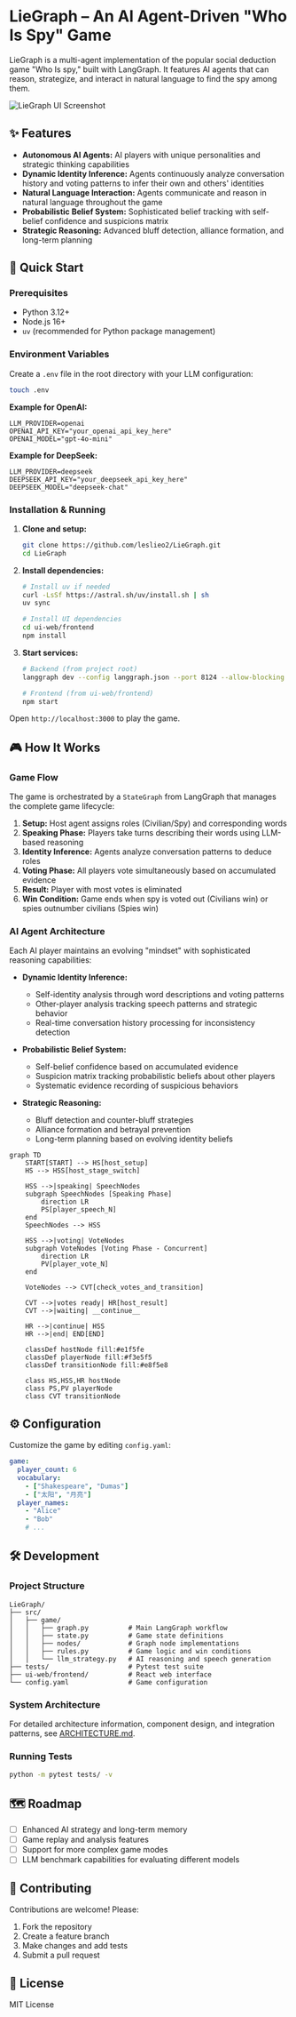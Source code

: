 # LieGraph – An AI Agent-Driven "Who Is Spy" Game

LieGraph is a multi-agent implementation of the popular social deduction game "Who Is spy," built with LangGraph. It features AI agents that can reason, strategize, and interact in natural language to find the spy among them.

![LieGraph UI Screenshot](ui-web/frontend/demo/english-demo.png?raw=true)

## ✨ Features

- **Autonomous AI Agents:** AI players with unique personalities and strategic thinking capabilities
- **Dynamic Identity Inference:** Agents continuously analyze conversation history and voting patterns to infer their own and others' identities
- **Natural Language Interaction:** Agents communicate and reason in natural language throughout the game
- **Probabilistic Belief System:** Sophisticated belief tracking with self-belief confidence and suspicions matrix
- **Strategic Reasoning:** Advanced bluff detection, alliance formation, and long-term planning

## 🚀 Quick Start

### Prerequisites

- Python 3.12+
- Node.js 16+
- `uv` (recommended for Python package management)

### Environment Variables

Create a `.env` file in the root directory with your LLM configuration:

```bash
touch .env
```

**Example for OpenAI:**
```
LLM_PROVIDER=openai
OPENAI_API_KEY="your_openai_api_key_here"
OPENAI_MODEL="gpt-4o-mini"
```

**Example for DeepSeek:**
```
LLM_PROVIDER=deepseek
DEEPSEEK_API_KEY="your_deepseek_api_key_here"
DEEPSEEK_MODEL="deepseek-chat"
```

### Installation & Running

1. **Clone and setup:**
    ```bash
    git clone https://github.com/leslieo2/LieGraph.git
    cd LieGraph
    ```

2. **Install dependencies:**
    ```bash
    # Install uv if needed
    curl -LsSf https://astral.sh/uv/install.sh | sh
    uv sync

    # Install UI dependencies
    cd ui-web/frontend
    npm install
    ```

3. **Start services:**
    ```bash
    # Backend (from project root)
    langgraph dev --config langgraph.json --port 8124 --allow-blocking

    # Frontend (from ui-web/frontend)
    npm start
    ```

Open `http://localhost:3000` to play the game.

## 🎮 How It Works

### Game Flow

The game is orchestrated by a `StateGraph` from LangGraph that manages the complete game lifecycle:

1. **Setup:** Host agent assigns roles (Civilian/Spy) and corresponding words
2. **Speaking Phase:** Players take turns describing their words using LLM-based reasoning
3. **Identity Inference:** Agents analyze conversation patterns to deduce roles
4. **Voting Phase:** All players vote simultaneously based on accumulated evidence
5. **Result:** Player with most votes is eliminated
6. **Win Condition:** Game ends when spy is voted out (Civilians win) or spies outnumber civilians (Spies win)

### AI Agent Architecture

Each AI player maintains an evolving "mindset" with sophisticated reasoning capabilities:

- **Dynamic Identity Inference:**
  - Self-identity analysis through word descriptions and voting patterns
  - Other-player analysis tracking speech patterns and strategic behavior
  - Real-time conversation history processing for inconsistency detection

- **Probabilistic Belief System:**
  - Self-belief confidence based on accumulated evidence
  - Suspicion matrix tracking probabilistic beliefs about other players
  - Systematic evidence recording of suspicious behaviors

- **Strategic Reasoning:**
  - Bluff detection and counter-bluff strategies
  - Alliance formation and betrayal prevention
  - Long-term planning based on evolving identity beliefs

```mermaid
graph TD
    START[START] --> HS[host_setup]
    HS --> HSS[host_stage_switch]

    HSS -->|speaking| SpeechNodes
    subgraph SpeechNodes [Speaking Phase]
        direction LR
        PS[player_speech_N]
    end
    SpeechNodes --> HSS

    HSS -->|voting| VoteNodes
    subgraph VoteNodes [Voting Phase - Concurrent]
        direction LR
        PV[player_vote_N]
    end

    VoteNodes --> CVT[check_votes_and_transition]

    CVT -->|votes ready| HR[host_result]
    CVT -->|waiting| __continue__

    HR -->|continue| HSS
    HR -->|end| END[END]

    classDef hostNode fill:#e1f5fe
    classDef playerNode fill:#f3e5f5
    classDef transitionNode fill:#e8f5e8

    class HS,HSS,HR hostNode
    class PS,PV playerNode
    class CVT transitionNode
```

## ⚙️ Configuration

Customize the game by editing `config.yaml`:

```yaml
game:
  player_count: 6
  vocabulary:
    - ["Shakespeare", "Dumas"]
    - ["太阳", "月亮"]
  player_names:
    - "Alice"
    - "Bob"
    # ...
```

## 🛠️ Development

### Project Structure
```
LieGraph/
├── src/
│   ├── game/
│   │   ├── graph.py          # Main LangGraph workflow
│   │   ├── state.py          # Game state definitions
│   │   ├── nodes/            # Graph node implementations
│   │   ├── rules.py          # Game logic and win conditions
│   │   └── llm_strategy.py   # AI reasoning and speech generation
├── tests/                    # Pytest test suite
├── ui-web/frontend/          # React web interface
└── config.yaml               # Game configuration
```

### System Architecture

For detailed architecture information, component design, and integration patterns, see [ARCHITECTURE.md](ARCHITECTURE.md).

### Running Tests
```bash
python -m pytest tests/ -v
```

## 🗺️ Roadmap

- [ ] Enhanced AI strategy and long-term memory
- [ ] Game replay and analysis features
- [ ] Support for more complex game modes
- [ ] LLM benchmark capabilities for evaluating different models

## 🤝 Contributing

Contributions are welcome! Please:

1. Fork the repository
2. Create a feature branch
3. Make changes and add tests
4. Submit a pull request

## 📄 License

MIT License
